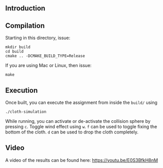 ## Introduction

## Compilation
Starting in this directory, issue:

    mkdir build
    cd build
    cmake .. -DCMAKE_BUILD_TYPE=Release

If you are using Mac or Linux, then issue:

    make

## Execution

Once built, you can execute the assignment from inside the `build/` using 

    ./cloth-simulation

While running, you can activate or de-activate the collision sphere by pressing `c`. 
Toggle wind effect using `w`.
`f` can be used to toggle fixing the bottom of the cloth.
`d` can be used to drop the cloth completely.

## Video

A video of the results can be found here: https://youtu.be/E0S3BfkH8nM


